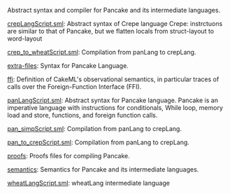Abstract syntax and compiler for Pancake and its intermediate languages.

[crepLangScript.sml](crepLangScript.sml):
Abstract syntax of Crepe language
Crepe: instrctuons are similar to that of
Pancake, but we flatten locals from
struct-layout to word-layout

[crep_to_wheatScript.sml](crep_to_wheatScript.sml):
Compilation from panLang to crepLang.

[extra-files](extra-files):
Syntax for Pancake Language.

[ffi](ffi):
Definition of CakeML's observational semantics, in particular traces of calls
over the Foreign-Function Interface (FFI).

[panLangScript.sml](panLangScript.sml):
Abstract syntax for Pancake language.
Pancake is an imperative language with
instructions for conditionals, While loop,
memory load and store, functions,
and foreign function calls.

[pan_simpScript.sml](pan_simpScript.sml):
Compilation from panLang to crepLang.

[pan_to_crepScript.sml](pan_to_crepScript.sml):
Compilation from panLang to crepLang.

[proofs](proofs):
Proofs files for compiling Pancake.

[semantics](semantics):
Semantics for Pancake and its intermediate languages.

[wheatLangScript.sml](wheatLangScript.sml):
wheatLang intermediate language
